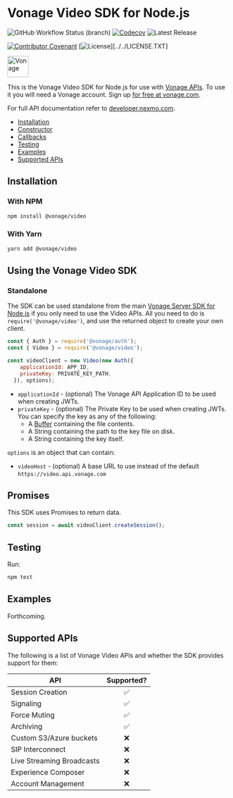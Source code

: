 # Vonage Video SDK for Node.js

![GitHub Workflow Status (branch)](https://img.shields.io/github/workflow/status/vonage/vonage-node-sdk/Vonage/master?logo=github&style=flat-square&label=Workflow%20Build) [![Codecov](https://img.shields.io/codecov/c/github/vonage/vonage-node-sdk?label=Codecov&logo=codecov&style=flat-square)](https://codecov.io/gh/Vonage/vonage-server-sdk) ![Latest Release](https://img.shields.io/github/v/release/vonage/vonage-node-sdk?logo=npm&style=flat-square)

[![Contributor Covenant](https://img.shields.io/badge/Contributor%20Covenant-v2.0%20adopted-ff69b4.svg?style=flat-square)](../../CODE_OF_CONDUCT.md) [![License](https://img.shields.io/npm/l/@vonage/server-sdk?label=License&style=flat-square)][../../LICENSE.TXT]

<img src="https://developer.nexmo.com/images/logos/vbc-logo.svg" height="48px" alt="Vonage" />

This is the Vonage Video SDK for Node.js for use with [Vonage APIs](https://www.vonage.com/). To use it you will need a
Vonage account. Sign up [for free at vonage.com][signup].

For full API documentation refer to [developer.nexmo.com](https://developer.nexmo.com/).

* [Installation](#installation)
* [Constructor](#constructor)
* [Callbacks](#callbacks)
* [Testing](#testing)
* [Examples](#examples)
* [Supported APIs](#supported-apis)

## Installation

### With NPM

```bash
npm install @vonage/video
```

### With Yarn

```bash
yarn add @vonage/video
```

## Using the Vonage Video SDK

### Standalone

The SDK can be used standalone from the main [Vonage Server SDK for Node.js](https://github.com/vonage/vonage-node-sdk)
if you only need to use the Video APIs. All you need to do is `require('@vonage/video')`, and use the returned object to
create your own client.

```js
const { Auth } = require('@vonage/auth');
const { Video } = require('@vonage/video');

const videoClient = new Video(new Auth({
    applicationId: APP_ID,
    privateKey: PRIVATE_KEY_PATH,
  }), options);
```

* `applicationId` - (optional) The Vonage API Application ID to be used when creating JWTs.
* `privateKey` - (optional) The Private Key to be used when creating JWTs. You can specify the key as any of the
  following:
    * A [Buffer](https://nodejs.org/api/buffer.html#buffer_class_method_buffer_from_string_encoding) containing the file
      contents.
    * A String containing the path to the key file on disk.
    * A String containing the key itself.

`options` is an object that can contain:

* `videoHost` - (optional) A base URL to use instead of the default `https://video.api.vonage.com`

## Promises

This SDK uses Promises to return data.

```js
const session = await videoClient.createSession();
```

## Testing

Run:

```bash
npm test
```

## Examples

Forthcoming.

## Supported APIs

The following is a list of Vonage Video APIs and whether the SDK provides support for them:

| API   |  Supported?|
|----------|:-------------:|
| Session Creation | ✅ |
| Signaling | ✅ |
| Force Muting | ✅ |
| Archiving | ✅ |
| Custom S3/Azure buckets | ❌ |
| SIP Interconnect | ❌ |
| Live Streaming Broadcasts | ❌ |
| Experience Composer | ❌ |
| Account Management | ❌ |

[signup]: https://dashboard.nexmo.com/sign-up?utm_source=DEV_REL&utm_medium=github&utm_campaign=node-server-sdk

[license]: ../../LICENSE.txt
